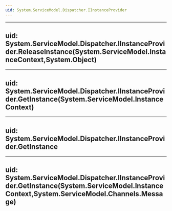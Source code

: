 ```yaml
---
uid: System.ServiceModel.Dispatcher.IInstanceProvider
---
```


---
uid: System.ServiceModel.Dispatcher.IInstanceProvider.ReleaseInstance(System.ServiceModel.InstanceContext,System.Object)
---

---
uid: System.ServiceModel.Dispatcher.IInstanceProvider.GetInstance(System.ServiceModel.InstanceContext)
---

---
uid: System.ServiceModel.Dispatcher.IInstanceProvider.GetInstance
---

---
uid: System.ServiceModel.Dispatcher.IInstanceProvider.GetInstance(System.ServiceModel.InstanceContext,System.ServiceModel.Channels.Message)
---
